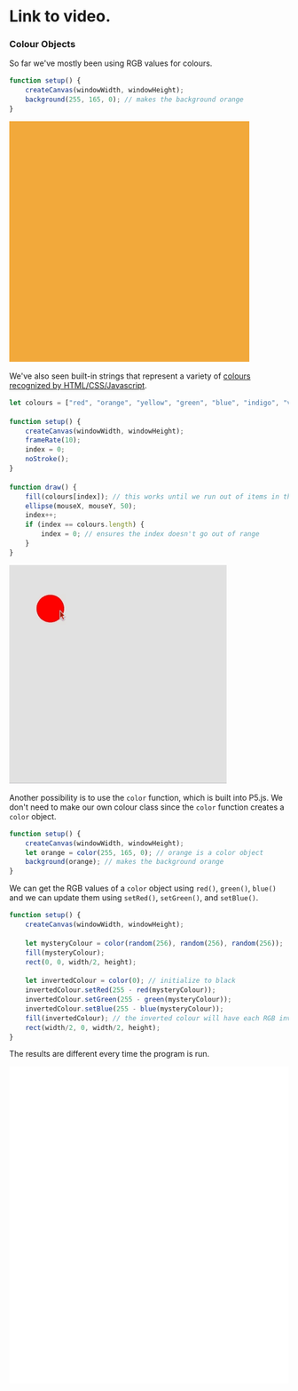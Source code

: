 # Link to video.

### Colour Objects

So far we've mostly been using RGB values for colours.

```javascript
function setup() {
    createCanvas(windowWidth, windowHeight);
    background(255, 165, 0); // makes the background orange
}
```

![](../../Images/background_orange_2.png)

We've also seen built-in strings that represent a variety of [colours recognized by HTML/CSS/Javascript](https://www.w3schools.com/colors/colors_names.asp). 

```js
let colours = ["red", "orange", "yellow", "green", "blue", "indigo", "violet"];

function setup() {
    createCanvas(windowWidth, windowHeight);
    frameRate(10);
    index = 0;
    noStroke();
}

function draw() {
    fill(colours[index]); // this works until we run out of items in the list
    ellipse(mouseX, mouseY, 50);
    index++;
    if (index == colours.length) {
        index = 0; // ensures the index doesn't go out of range
    }
}
```

![](../../Images/rainbow_circles.gif)

Another possibility is to use the `color` function, which is built into P5.js. We don't need to make our own colour class since the `color` function creates a `color` object.

```js
function setup() {
    createCanvas(windowWidth, windowHeight);
    let orange = color(255, 165, 0); // orange is a color object
    background(orange); // makes the background orange
}
```

We can get the RGB values of a `color` object using `red()`, `green()`, `blue()` and we can update them using `setRed()`, `setGreen()`, and `setBlue()`.

```js
function setup() {
    createCanvas(windowWidth, windowHeight);

    let mysteryColour = color(random(256), random(256), random(256)); 
    fill(mysteryColour);
    rect(0, 0, width/2, height);
  
    let invertedColour = color(0); // initialize to black
    invertedColour.setRed(255 - red(mysteryColour));
    invertedColour.setGreen(255 - green(mysteryColour));
    invertedColour.setBlue(255 - blue(mysteryColour));
    fill(invertedColour); // the inverted colour will have each RGB inverted from the mystery colour
    rect(width/2, 0, width/2, height);
}
```

The results are different every time the program is run.

![](../../Images/inverted_colours.gif)
